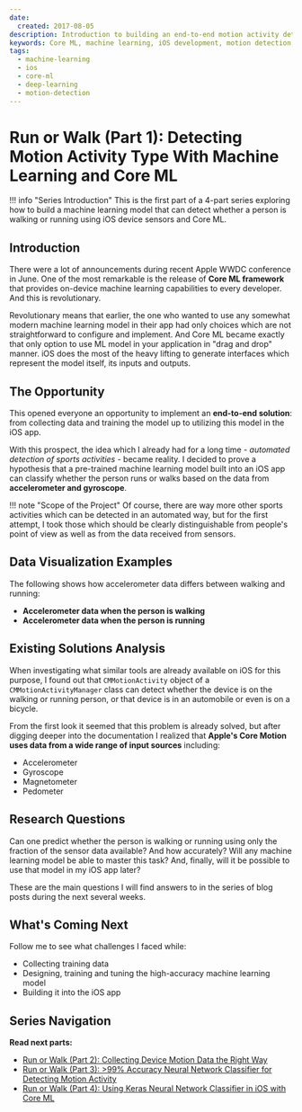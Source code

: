 ```yaml
---
date:
  created: 2017-08-05
description: Introduction to building an end-to-end motion activity detection system using machine learning and Apple's Core ML framework. Learn how to distinguish between walking and running using iOS device sensors and explore the foundations of on-device machine learning.
keywords: Core ML, machine learning, iOS development, motion detection, accelerometer, gyroscope, neural networks, Apple WWDC, device sensors, activity recognition
tags:
  - machine-learning
  - ios
  - core-ml
  - deep-learning
  - motion-detection
---
```


# Run or Walk (Part 1): Detecting Motion Activity Type With Machine Learning and Core ML

!!! info "Series Introduction"
    This is the first part of a 4-part series exploring how to build a machine learning model that can detect whether a person is walking or running using iOS device sensors and Core ML.

## Introduction

There were a lot of announcements during recent Apple WWDC conference in June. One of the most remarkable is the release of **Core ML framework** that provides on-device machine learning capabilities to every developer. And this is revolutionary.

Revolutionary means that earlier, the one who wanted to use any somewhat modern machine learning model in their app had only choices which are not straightforward to configure and implement. And Core ML became exactly that only option to use ML model in your application in "drag and drop" manner. iOS does the most of the heavy lifting to generate interfaces which represent the model itself, its inputs and outputs.

## The Opportunity

This opened everyone an opportunity to implement an **end-to-end solution**: from collecting data and training the model up to utilizing this model in the iOS app.

With this prospect, the idea which I already had for a long time - *automated detection of sports activities* - became reality. I decided to prove a hypothesis that a pre-trained machine learning model built into an iOS app can classify whether the person runs or walks based on the data from **accelerometer and gyroscope**.

!!! note "Scope of the Project"
    Of course, there are way more other sports activities which can be detected in an automated way, but for the first attempt, I took those which should be clearly distinguishable from people's point of view as well as from the data received from sensors.

## Data Visualization Examples

The following shows how accelerometer data differs between walking and running:

- **Accelerometer data when the person is walking**
- **Accelerometer data when the person is running**

## Existing Solutions Analysis

When investigating what similar tools are already available on iOS for this purpose, I found out that `CMMotionActivity` object of a `CMMotionActivityManager` class can detect whether the device is on the walking or running person, or that device is in an automobile or even is on a bicycle.

From the first look it seemed that this problem is already solved, but after digging deeper into the documentation I realized that **Apple's Core Motion uses data from a wide range of input sources** including:

- Accelerometer
- Gyroscope  
- Magnetometer
- Pedometer

## Research Questions

Can one predict whether the person is walking or running using only the fraction of the sensor data available? And how accurately? Will any machine learning model be able to master this task? And, finally, will it be possible to use that model in my iOS app later?

These are the main questions I will find answers to in the series of blog posts during the next several weeks.

## What's Coming Next

Follow me to see what challenges I faced while:

- Collecting training data
- Designing, training and tuning the high-accuracy machine learning model
- Building it into the iOS app

## Series Navigation

**Read next parts:**

- [Run or Walk (Part 2): Collecting Device Motion Data the Right Way](run-or-walk-part-2.md)
- [Run or Walk (Part 3): >99% Accuracy Neural Network Classifier for Detecting Motion Activity](run-or-walk-part-3.md)
- [Run or Walk (Part 4): Using Keras Neural Network Classifier in iOS with Core ML](run-or-walk-part-4.md)